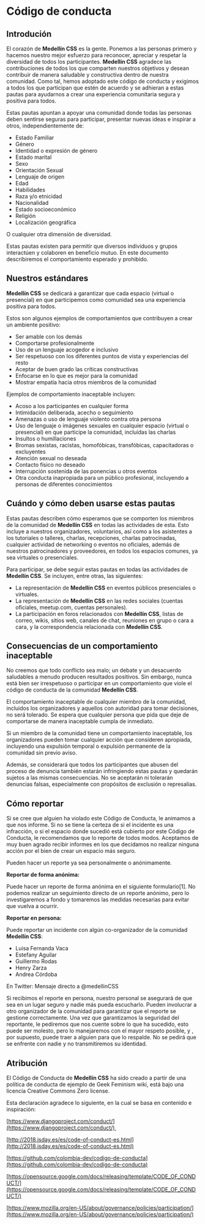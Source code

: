 # Código de conducta

## **Introdución**

El corazón de **Medellín CSS** es la gente. Ponemos a las personas primero y hacemos nuestro mejor esfuerzo para reconocer, apreciar y respetar la diversidad de todos los participantes. **Medellín CSS** agradece las contribuciones de todos los que comparten nuestros objetivos y desean contribuir de manera saludable y constructiva dentro de nuestra comunidad. Como tal, hemos adoptado este código de conducta y exigimos a todos los que participan que estén de acuerdo y se adhieran a estas pautas para ayudarnos a crear una experiencia comunitaria segura y positiva para todos.

Estas pautas apuntan a apoyar una comunidad donde todas las personas deben sentirse seguras para participar, presentar nuevas ideas e inspirar a otros, independientemente de:

- Estado Familiar
- Género
- Identidad o expresión de género
- Estado marital
- Sexo
- Orientación Sexual
- Lenguaje de origen
- Edad
- Habilidades
- Raza y/o etnicidad
- Nacionalidad
- Estado socioeconómico
- Religión
- Localización geográfica

O cualquier otra dimensión de diversidad.

Estas pautas existen para permitir que diversos individuos y grupos interactúen y colaboren en beneficio mutuo. En este documento describiremos el comportamiento esperado y prohibido.

## **Nuestros estándares**

**Medellín CSS** se dedicará a garantizar que cada espacio (virtual o presencial) en que participemos como comunidad sea una experiencia positiva para todos.

Estos son algunos ejemplos de comportamientos que contribuyen a crear un ambiente positivo:

- Ser amable con los demás
- Comportarse profesionalmente
- Uso de un lenguaje acogedor e inclusivo
- Ser respetuoso con los diferentes puntos de vista y experiencias del resto
- Aceptar de buen grado las críticas constructivas
- Enfocarse en lo que es mejor para la comunidad
- Mostrar empatía hacia otros miembros de la comunidad

Ejemplos de comportamiento inaceptable incluyen:

- Acoso a los participantes en cualquier forma
- Intimidación deliberada, acecho o seguimiento
- Amenazas o uso de lenguaje violento contra otra persona
- Uso de lenguaje o imágenes sexuales en cualquier espacio (virtual o presencial) en que participe la comunidad, incluídas las charlas
- Insultos o humillaciones
- Bromas sexistas, racistas, homofóbicas, transfóbicas, capacitadoras o excluyentes
- Atención sexual no deseada
- Contacto físico no deseado
- Interrupción sostenida de las ponencias u otros eventos
- Otra conducta inapropiada para un público profesional, incluyendo a personas de diferentes conocimientos

## **Cuándo y cómo deben usarse estas pautas**

Estas pautas describen cómo esperamos que se comporten los miembros de la comunidad de **Medellín CSS** en todas las actividades de esta. Esto incluye a nuestros organizadores, voluntarios, así como a los asistentes a los tutoriales o talleres, charlas, recepciones, charlas patrocinadas, cualquier actividad de networking o eventos no oficiales, además de nuestros patrocinadores y proveedores, en todos los espacios comunes, ya sea virtuales o presenciales.

Para participar, se debe seguir estas pautas en todas las actividades de **Medellín CSS**. Se incluyen, entre otras, las siguientes:

- La representación de **Medellín CSS** en eventos públicos presenciales o virtuales.
- La representación de **Medellín CSS** en las redes sociales (cuentas oficiales, meetup.com, cuentas personales).
- La participación en foros relacionados con **Medellín CSS**, listas de correo, wikis, sitios web, canales de chat, reuniones en grupo o cara a cara, y la correspondencia relacionada con **Medellín CSS**.

## **Consecuencias de un comportamiento inaceptable**

No creemos que todo conflicto sea malo; un debate y un desacuerdo saludables a menudo producen resultados positivos. Sin embargo, nunca está bien ser irrespetuoso o participar en un comportamiento que viole el código de conducta de la comunidad **Medellín CSS**.

El comportamiento inaceptable de cualquier miembro de la comunidad, incluidos los organizadores y aquellos con autoridad para tomar decisiones, no será tolerado. Se espera que cualquier persona que pida que deje de comportarse de manera inaceptable cumpla de inmediato.

Si un miembro de la comunidad tiene un comportamiento inaceptable, los organizadores pueden tomar cualquier acción que consideren apropiada, incluyendo una expulsión temporal o expulsión permanente de la comunidad sin previo aviso.

Además, se considerará que todos los participantes que abusen del proceso de denuncia también estarán infringiendo estas pautas y quedarán sujetos a las mismas consecuencias. No se aceptarán ni tolerarán denuncias falsas, especialmente con propósitos de exclusión o represalias.

## **Cómo reportar**

Si se cree que alguien ha violado este Código de Conducta, le animamos a que nos informe. Si no se tiene la certeza de si el incidente es una infracción, o si el espacio donde sucedió está cubierto por este Código de Conducta, le recomendamos que lo reporte de todos modos. Aceptamos de muy buen agrado recibir informes en los que decidamos no realizar ninguna acción por el bien de crear un espacio más seguro.

Pueden hacer un reporte ya sea personalmente o anónimamente.

**Reportar de forma anónima:**

Puede hacer un reporte de forma anónima en el siguiente formulario[1]. No podemos realizar un seguimiento directo de un reporte anónimo, pero lo investigaremos a fondo y tomaremos las medidas necesarias para evitar que vuelva a ocurrir.

**Reportar en persona:**

Puede reportar un incidente con algún co-organizador de la comunidad **Medellín CSS**:

- Luisa Fernanda Vaca
- Estefany Aguilar
- Guillermo Rodas
- Henry Zarza
- Andrea Córdoba

 

En Twitter: Mensaje directo a @medellinCSS

Si recibimos el reporte en persona, nuestro personal se asegurará de que sea en un lugar seguro y nadie más pueda escucharlo. Pueden involucrar a otro organizador de la comunidad para garantizar que el reporte se gestione correctamente. Una vez que garantizamos la seguridad del reportante, le pediremos que nos cuente sobre lo que ha sucedido, esto puede ser molesto, pero lo manejaremos con el mayor respeto posible, y , por supuesto, puede traer a alguien para que lo respalde. No se pedirá que se enfrente con nadie y no transmitiremos su identidad.

## **Atribución**

El Código de Conducta de **Medellín CSS** ha sido creado a partir de una política de conducta de ejemplo de Geek Feminism wiki, está bajo una licencia Creative Commons Zero license.

Esta declaración agradece lo siguiente, en la cual se basa en contenido e inspiración:

[https://www.djangoproject.com/conduct/](https://www.djangoproject.com/conduct/) 

[http://2018.jsday.es/es/code-of-conduct-es.html](http://2018.jsday.es/es/code-of-conduct-es.html)

[https://github.com/colombia-dev/codigo-de-conducta](https://github.com/colombia-dev/codigo-de-conducta)

[https://opensource.google.com/docs/releasing/template/CODE_OF_CONDUCT/](https://opensource.google.com/docs/releasing/template/CODE_OF_CONDUCT/)

[https://www.mozilla.org/en-US/about/governance/policies/participation/](https://www.mozilla.org/en-US/about/governance/policies/participation/)
